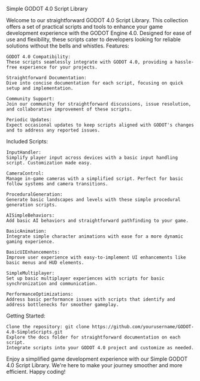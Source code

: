 Simple GODOT 4.0 Script Library

Welcome to our straightforward GODOT 4.0 Script Library. This collection offers a set of practical scripts and tools to enhance your game development experience with the GODOT Engine 4.0. Designed for ease of use and flexibility, these scripts cater to developers looking for reliable solutions without the bells and whistles.
Features:

    GODOT 4.0 Compatibility:
    These scripts seamlessly integrate with GODOT 4.0, providing a hassle-free experience for your projects.

    Straightforward Documentation:
    Dive into concise documentation for each script, focusing on quick setup and implementation.

    Community Support:
    Join our community for straightforward discussions, issue resolution, and collaborative improvement of these scripts.

    Periodic Updates:
    Expect occasional updates to keep scripts aligned with GODOT's changes and to address any reported issues.

Included Scripts:

    InputHandler:
    Simplify player input across devices with a basic input handling script. Customization made easy.

    CameraControl:
    Manage in-game cameras with a simplified script. Perfect for basic follow systems and camera transitions.

    ProceduralGeneration:
    Generate basic landscapes and levels with these simple procedural generation scripts.

    AISimpleBehaviors:
    Add basic AI behaviors and straightforward pathfinding to your game.

    BasicAnimation:
    Integrate simple character animations with ease for a more dynamic gaming experience.

    BasicUIEnhancements:
    Improve user experience with easy-to-implement UI enhancements like basic menus and HUD elements.

    SimpleMultiplayer:
    Set up basic multiplayer experiences with scripts for basic synchronization and communication.

    PerformanceOptimizations:
    Address basic performance issues with scripts that identify and address bottlenecks for smoother gameplay.

Getting Started:

    Clone the repository: git clone https://github.com/yourusername/GODOT-4.0-SimpleScripts.git
    Explore the docs folder for straightforward documentation on each script.
    Integrate scripts into your GODOT 4.0 project and customize as needed.

Enjoy a simplified game development experience with our Simple GODOT 4.0 Script Library. We're here to make your journey smoother and more efficient. Happy coding!
